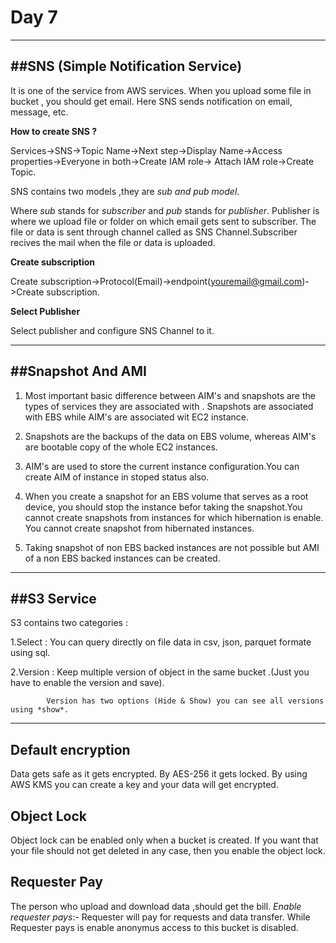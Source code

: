 # Day 7
---


##SNS (Simple Notification Service)
---
It is one of the service from AWS services.
When you upload some file in bucket , you should get email.
Here SNS sends notification on email, message, etc.

**How to create SNS ?**

Services->SNS->Topic Name->Next step->Display Name->Access properties->Everyone in both->Create IAM role->
Attach IAM role->Create Topic.

SNS contains two models ,they are *sub and pub model*.

Where *sub* stands for *subscriber* and *pub* stands for *publisher*.
Publisher is where we upload file or folder on which email gets sent to subscriber. The file or data is sent through 
channel called as SNS Channel.Subscriber recives the mail when the file or data is uploaded.

**Create subscription**

Create subscription->Protocol(Email)->endpoint(youremail@gmail.com)->Create subscription.

**Select Publisher**
 
Select publisher and configure SNS Channel to it. 


---


##Snapshot And AMI
---

1. Most important basic difference between AIM's and snapshots are the types of services they are associated with .
   Snapshots are associated with EBS while AIM's are associated wit EC2 instance.

2. Snapshots are the backups of the data on EBS volume, whereas AIM's are bootable copy of the whole EC2 instances.

3. AIM's are used to store the current instance configuration.You can create AIM of instance in stoped status also.

4. When you create a snapshot for an EBS volume that serves as a root device, you should stop the instance befor taking 
   the snapshot.You cannot create snapshots from instances for which hibernation is enable. You cannot create snapshot 
   from hibernated instances.

5. Taking snapshot of non EBS backed instances are not possible but AMI of a non EBS backed instances can be created.

---

##S3 Service
---

S3 contains two categories :
 
1.Select : You can query directly on file data in csv, json, parquet formate using sql.

2.Version : Keep multiple version of object in the same bucket .(Just you have to enable the version and save).
           
            Version has two options (Hide & Show) you can see all versions using *show*.

---

**Default encryption**
---
   Data gets safe as it gets encrypted. By AES-256 it gets locked. By using AWS KMS you can create a key and your 
data will get encrypted.


**Object Lock**
---
   Object lock can be enabled only when a bucket is created.
If you want that your file should not get deleted in any case, then you enable the object lock.

**Requester Pay**
---
   The person who upload and download data ,should get the bill.
*Enable requester pays*:- Requester will pay for requests and data transfer. While Requester pays is enable anonymus 
                          access to this bucket is disabled.  


